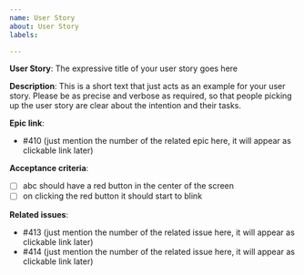 ```yaml
---
name: User Story
about: User Story
labels: 

---
```


**User Story**: The expressive title of your user story goes here

**Description**:
This is a short text that just acts as an example for your user story. Please be as precise and verbose as required, so that people picking up the user story are clear about the intention and their tasks.

**Epic link**:
- #410 (just mention the number of the related epic here, it will appear as clickable link later)  

**Acceptance criteria**:

- [ ] abc should have a red button in the center of the screen 
- [ ] on clicking the red button it should start to blink

**Related issues**:
- #413 (just mention the number of the related issue here, it will appear as clickable link later)  
- #414 (just mention the number of the related issue here, it will appear as clickable link later)  
